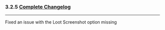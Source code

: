 ### 3.2.5 [Complete Changelog](https://github.com/eltreum0/eltruism/blob/main/Changelog.md)
___
Fixed an issue with the Loot Screenshot option missing
